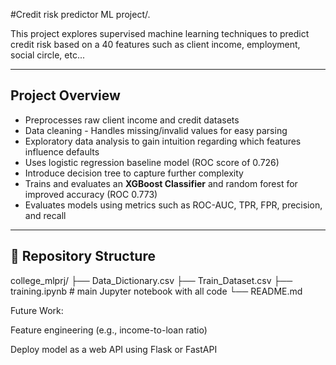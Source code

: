 #Credit risk predictor ML project/.

This project explores supervised machine learning techniques to predict credit risk based on a 40 features such as client income, employment, social circle, etc...

---

##  Project Overview
- Preprocesses raw client income and credit datasets
- Data cleaning - Handles missing/invalid values for easy parsing
- Exploratory data analysis to gain intuition regarding which features influence defaults
- Uses logistic regression baseline model (ROC score of 0.726)
- Introduce decision tree to capture further complexity
- Trains and evaluates an **XGBoost Classifier** and random forest for improved accuracy (ROC 0.773)
- Evaluates models using metrics such as ROC-AUC, TPR, FPR, precision, and recall

---

## 📂 Repository Structure

college_mlprj/
├── Data_Dictionary.csv
├── Train_Dataset.csv
├── training.ipynb # main Jupyter notebook with all code
└── README.md

Future Work:

Feature engineering (e.g., income-to-loan ratio)

Deploy model as a web API using Flask or FastAPI
